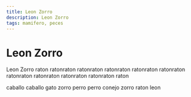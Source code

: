 ```yaml
---
title: Leon Zorro
description: Leon Zorro
tags: mamifero, peces
---
```


# Leon Zorro

Leon Zorro raton ratonraton ratonraton ratonraton ratonraton ratonraton ratonraton ratonraton ratonraton ratonraton raton

caballo caballo gato zorro perro perro conejo zorro raton leon